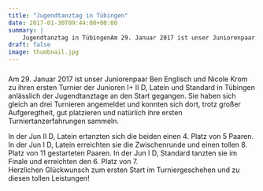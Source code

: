 ```yaml
---
title: "Jugendtanztag in Tübingen"
date: 2017-01-30T09:44:00+00:00
summary: |
    Jugendtanztag in TübingenAm 29. Januar 2017 ist unser Juniorenpaar Ben Englisch und Nicole Krom zu ihren ersten Turnier der Junioren I+ II D, Latein und Standard in Tübingen anlässlich der Jugendtanztage an den Start gegangen. Sie haben sich gleich an drei Turnieren angemeldet und konnten sich dort, trotz großer Aufgeregtheit, gut platzieren und natürlich ihre ersten Turniertanzerfahrungen sammeln.
draft: false
image: thumbnail.jpg
---
```


### 

Am 29. Januar 2017 ist unser Juniorenpaar Ben Englisch und Nicole Krom zu ihren ersten Turnier der Junioren I+ II D, Latein und Standard in Tübingen anlässlich der Jugendtanztage an den Start gegangen. Sie haben sich gleich an drei Turnieren angemeldet und konnten sich dort, trotz großer Aufgeregtheit, gut platzieren und natürlich ihre ersten Turniertanzerfahrungen sammeln.

In der Jun II D, Latein ertanzten sich die beiden einen 4. Platz von 5 Paaren. In der Jun I D, Latein erreichten sie die Zwischenrunde und einen tollen 8. Platz von 11 gestarteten Paaren. In der Jun I D, Standard tanzten sie im Finale und erreichten den 6. Platz von 7.   
Herzlichen Glückwunsch zum ersten Start im Turniergeschehen und zu diesen tollen Leistungen!


